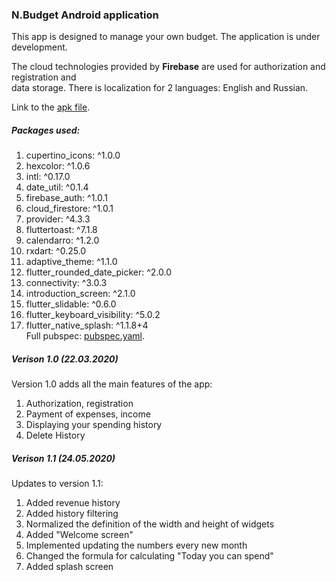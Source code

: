 ### N.Budget Android application

This app is designed to manage your own budget.
The application is under development.

The cloud technologies provided by **Firebase** are used for authorization and registration and  
data storage. There is localization for 2 languages: English and Russian.

Link to the [apk file](https://github.com/bahmN/N.Budget-Android/blob/main/build/app/outputs/flutter-apk/app.apk). 

##### Packages used:  
1. cupertino_icons: ^1.0.0  
2. hexcolor: ^1.0.6  
3. intl: ^0.17.0  
4. date_util: ^0.1.4  
5. firebase_auth: ^1.0.1  
6. cloud_firestore: ^1.0.1  
7. provider: ^4.3.3  
8. fluttertoast: ^7.1.8  
9. calendarro: ^1.2.0  
10. rxdart: ^0.25.0  
11. adaptive_theme: ^1.1.0  
12. flutter_rounded_date_picker: ^2.0.0  
13. connectivity: ^3.0.3  
14. introduction_screen: ^2.1.0  
15. flutter_slidable: ^0.6.0  
16. flutter_keyboard_visibility: ^5.0.2  
17. flutter_native_splash: ^1.1.8+4  
Full pubspec: [pubspec.yaml](https://github.com/bahmN/N.Budget-Android/blob/main/pubspec.yaml).

##### Verison 1.0 (22.03.2020)  
Version 1.0 adds all the main features of the app:  
1. Authorization, registration  
2. Payment of expenses, income  
3. Displaying your spending history  
4. Delete History 

##### Verison 1.1 (24.05.2020)  
Updates to version 1.1:  
1. Added revenue history  
2. Added history filtering  
3. Normalized the definition of the width and height of widgets  
4. Added "Welcome screen"
5. Implemented updating the numbers every new month
6. Changed the formula for calculating "Today you can spend"
7. Added splash screen